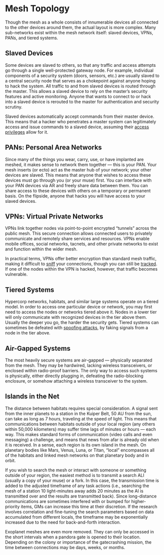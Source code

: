 # Mesh Topology

Though the mesh as a whole consists of innumerable devices all connected to the other devices around them, the actual layout is more complex. Many sub-networks exist within the mesh network itself: slaved devices, VPNs, PANs, and tiered systems.

## Slaved Devices

Some devices are slaved to others, so that any traffic and access attempts go through a single well-protected gateway node. For example, individual components of a security system (doors, sensors, etc.) are usually slaved to a central security node that serves as a chokepoint against anyone hoping to hack the system. All traffic to and from slaved devices is routed through the master. This allows a slaved device to rely on the master’s security features and active monitoring. Anyone that wants to connect to or hack into a slaved device is rerouted to the master for authentication and security scrutiny.

Slaved devices automatically accept commands from their master device. This means that a hacker who penetrates a master system can legitimately access and issue commands to a slaved device, assuming their [access privileges](../13/05-authentication-and-encryption.md#accounts--access-privileges) allow for it.

## PANs: Personal Area Networks

Since many of the things you wear, carry, use, or have implanted are meshed, it makes sense to network them together — this is your PAN. Your mesh inserts (or ecto) act as the master hub of your network; your other devices are slaved. This means that anyone that wishes to access these devices must go through you (or your muse) first. You can interface with your PAN devices via AR and freely share data between them. You can share access to these devices with others on a temporary or permanent basis. On the flipside, anyone that hacks you will have access to your slaved devices.

## VPNs: Virtual Private Networks

VPNs link together nodes via point-to-point encrypted “tunnels” across the public mesh. This secure connection allows connected users to privately communicate and remotely share services and resources. VPNs enable mobile offices, social networks, tacnets, and other private networks to exist and function within the wider mesh.

In practical terms, VPNs offer better encryption than standard mesh traffic, making it difficult to [sniff](../13/04-devices-apps-and-links.md#sniffing) your connections, though you can still be [tracked](../13/10-tracking.md). If one of the nodes within the VPN is hacked, however, that traffic becomes vulnerable.

## Tiered Systems

Hypercorp networks, habitats, and similar large systems operate on a tiered model. In order to access one particular device or network, you may first need to access the nodes or networks tiered above it. Nodes in a lower tier will only communicate with recognized devices in the tier above them. Usually the deeper you go, the harder the security gets. Tiered systems can sometimes be defeated with [spoofing attacks](../13/05-authentication-and-encryption.md#spoofing), by faking signals from a node in the tier above.

## Air-Gapped Systems

The most heavily secure systems are air-gapped — physically separated from the mesh. They may be hardwired, lacking wireless transceivers, or enclosed within radio-proof barriers. The only way to access such systems is physically, either directly plugging in, defeating the radio-blocking enclosure, or somehow attaching a wireless transceiver to the system.

## Islands in the Net

The distance between habitats requires special consideration. A signal sent from the inner planets to a station in the Kuiper Belt, 50&nbsp;AU from the sun, can take as long as 7 hours, traveling at the speed of light. This means that communications between habitats outside of your local region (any others within 50,000 kilometers) may suffer time lags of minutes or hours — each way. This makes standard forms of communication (video calls and even messaging) a challenge, and means that news from afar is already old when it is received. In a sense, each region is its own island in the mesh. On planetary bodies like Mars, Venus, Luna, or Titan, “local” encompasses all of the habitats and linked mesh networks on that planetary body and in orbit.

If you wish to search the mesh or interact with someone or something outside of your region, the easiest method is to transmit a search ALI (usually a copy of your muse) or a fork. In this case, the transmission time is added to the adjusted timeframe of any task actions (i.e., searching the mesh of a station 10 light-minutes away adds 20 minutes as the AI is transmitted over and the results are transmitted back). Since long-distance communications are sometimes interfered with or bumped for higher-priority items, GMs can increase this time at their discretion. If the research involves correlation and fine-tuning the search parameters based on data accumulated from different locals, the timeframe may be exponentially increased due to the need for back-and-forth interaction.

Exoplanet meshes are even more removed. They can only be accessed in the short intervals when a pandora gate is opened to their location. Depending on the colony or importance of the gatecrashing mission, the time between connections may be days, weeks, or months.
